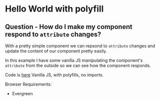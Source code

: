 # Hello World with polyfill

## Question - How do I make my component respond to `attribute` changes?

With a pretty simple component we can repsond to `attribute` changes and update the content of our component pretty easily.

In this example I have some vanilla JS manipulating the component's `attribute` from the outside so we can see how the component responds.

Code is [here](./custom-element.js)
Vanilla JS, with polyfills, no imports.

Browser Requirements:

- Evergreen
